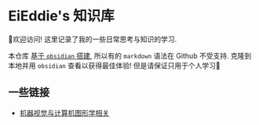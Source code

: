 # EiEddie's 知识库
👋欢迎访问! 这里记录了我的一些日常思考与知识的学习.

本仓库 [基于 `obsidian` 搭建](Blog/Repo%20Struct.md), 所以有的 `markdown` 语法在 Github 不受支持.
克隆到本地并用 `obsidian` 查看以获得最佳体验! 但是请保证只用于个人学习👀

## 一些链接
- [机器视觉与计算机图形学相关](Work/visual/visual.md)